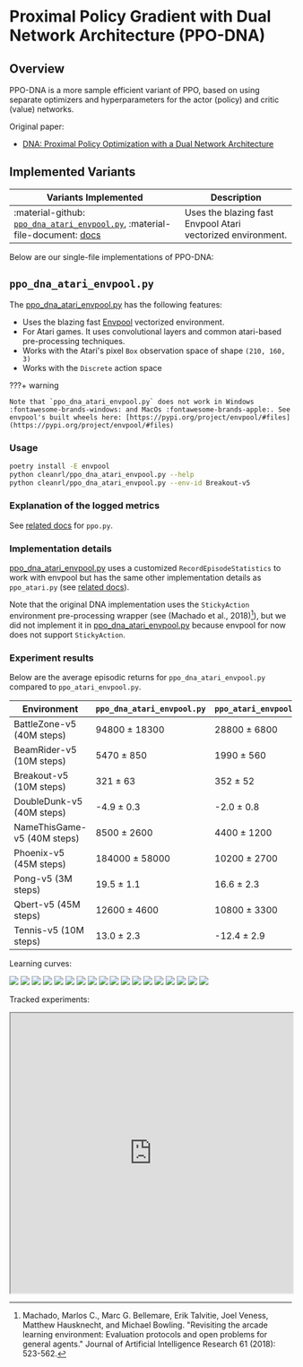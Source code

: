 # Proximal Policy Gradient with Dual Network Architecture (PPO-DNA)

## Overview

PPO-DNA is a more sample efficient variant of PPO, based on using separate optimizers and hyperparameters for the actor (policy) and critic (value) networks.

Original paper: 

* [DNA: Proximal Policy Optimization with a Dual Network Architecture](https://arxiv.org/abs/2206.10027)

## Implemented Variants


| Variants Implemented      | Description |
| ----------- | ----------- |
| :material-github: [`ppo_dna_atari_envpool.py`](https://github.com/vwxyzjn/cleanrl/blob/master/cleanrl/ppo_dna_atari_envpool.py), :material-file-document: [docs](/rl-algorithms/ppo_dna/#ppo_dna_atari_envpoolpy) | Uses the blazing fast Envpool Atari vectorized environment. |

Below are our single-file implementations of PPO-DNA:

## `ppo_dna_atari_envpool.py`

The [ppo_dna_atari_envpool.py](https://github.com/vwxyzjn/cleanrl/blob/master/cleanrl/ppo_dna_atari_envpool.py) has the following features:

* Uses the blazing fast [Envpool](https://github.com/sail-sg/envpool) vectorized environment.
* For Atari games. It uses convolutional layers and common atari-based pre-processing techniques.
* Works with the Atari's pixel `Box` observation space of shape `(210, 160, 3)`
* Works with the `Discrete` action space

???+ warning

    Note that `ppo_dna_atari_envpool.py` does not work in Windows :fontawesome-brands-windows: and MacOs :fontawesome-brands-apple:. See envpool's built wheels here: [https://pypi.org/project/envpool/#files](https://pypi.org/project/envpool/#files)


### Usage

```bash
poetry install -E envpool
python cleanrl/ppo_dna_atari_envpool.py --help
python cleanrl/ppo_dna_atari_envpool.py --env-id Breakout-v5
```

### Explanation of the logged metrics

See [related docs](/rl-algorithms/ppo/#explanation-of-the-logged-metrics) for `ppo.py`.

### Implementation details

[ppo_dna_atari_envpool.py](https://github.com/vwxyzjn/cleanrl/blob/master/cleanrl/ppo_dna_atari_envpool.py) uses a customized `RecordEpisodeStatistics` to work with envpool but has the same other implementation details as `ppo_atari.py` (see [related docs](/rl-algorithms/ppo/#implementation-details_1)).

Note that the original DNA implementation uses the `StickyAction` environment pre-processing wrapper (see (Machado et al., 2018)[^1]), but we did not implement it in [ppo_dna_atari_envpool.py](https://github.com/vwxyzjn/cleanrl/blob/master/cleanrl/ppo_dna_atari_envpool.py) because envpool for now does not support `StickyAction`.


### Experiment results

Below are the average episodic returns for `ppo_dna_atari_envpool.py` compared to `ppo_atari_envpool.py`.


| Environment      | `ppo_dna_atari_envpool.py` | `ppo_atari_envpool.py` |
| ----------- | ----------- | ----------- | 
| BattleZone-v5 (40M steps) | 94800 ± 18300 | 28800 ± 6800 |
| BeamRider-v5 (10M steps) | 5470 ± 850 | 1990 ± 560 |
| Breakout-v5 (10M steps) | 321 ± 63 | 352 ± 52 |
| DoubleDunk-v5 (40M steps) | -4.9 ± 0.3 | -2.0 ± 0.8 |
| NameThisGame-v5 (40M steps) | 8500 ± 2600 | 4400 ± 1200 |
| Phoenix-v5 (45M steps) | 184000 ± 58000 | 10200 ± 2700 |
| Pong-v5 (3M steps) | 19.5 ± 1.1 | 16.6 ± 2.3 |
| Qbert-v5 (45M steps) | 12600 ± 4600 | 10800 ± 3300 |
| Tennis-v5 (10M steps) | 13.0 ± 2.3 | -12.4 ± 2.9 |

Learning curves:

<div class="grid-container">
<img src="../ppo_dna/BattleZone-v5-steps.png">
<img src="../ppo_dna/BattleZone-v5-time.png">
<img src="../ppo_dna/BeamRider-v5-steps.png">
<img src="../ppo_dna/BeamRider-v5-time.png">
<img src="../ppo_dna/Breakout-v5-steps.png">
<img src="../ppo_dna/Breakout-v5-time.png">
<img src="../ppo_dna/DoubleDunk-v5-steps.png">
<img src="../ppo_dna/DoubleDunk-v5-time.png">
<img src="../ppo_dna/NameThisGame-v5-steps.png">
<img src="../ppo_dna/NameThisGame-v5-time.png">
<img src="../ppo_dna/Phoenix-v5-steps.png">
<img src="../ppo_dna/Phoenix-v5-time.png">
<img src="../ppo_dna/Pong-v5-steps.png">
<img src="../ppo_dna/Pong-v5-time.png">
<img src="../ppo_dna/Qbert-v5-steps.png">
<img src="../ppo_dna/Qbert-v5-time.png">
<img src="../ppo_dna/Tennis-v5-steps.png">
<img src="../ppo_dna/Tennis-v5-time.png">
</div>


Tracked experiments:

<iframe src="https://wandb.ai/jseppanen/cleanrl/reports/PPO-DNA-vs-PPO-on-Atari-Envpool--VmlldzoyMzM5Mjcw" style="width:100%; height:500px" title="PPO-DNA vs PPO on Atari Envpool"></iframe>




[^1]: Machado, Marlos C., Marc G. Bellemare, Erik Talvitie, Joel Veness, Matthew Hausknecht, and Michael Bowling. "Revisiting the arcade learning environment: Evaluation protocols and open problems for general agents." Journal of Artificial Intelligence Research 61 (2018): 523-562.
